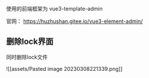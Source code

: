 
使用的前端框架为 vue3-template-admin 

官网： https://huzhushan.gitee.io/vue3-element-admin/

## 删除lock界面

同时删除lock文件

![[assets/Pasted image 20230308221339.png]]



